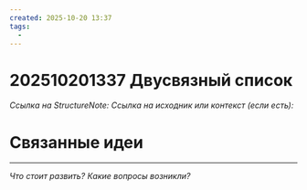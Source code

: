 ```yaml
---
created: 2025-10-20 13:37
tags:
  - 
---
```

# 202510201337 Двусвязный список

*Ссылка на StructureNote:*
*Ссылка на исходник или контекст (если есть):* 

# Связанные идеи

---

*Что стоит развить? Какие вопросы возникли?*